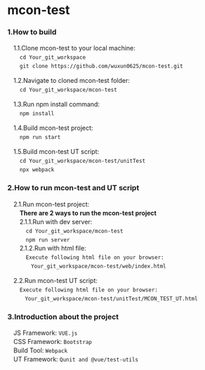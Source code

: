 mcon-test
=====================================
### <b>1.How to build</b>
　1.1.Clone mcon-test to your local machine:<br>
　　`cd Your_git_workspace`<br>
　　`git clone https://github.com/wuxun0625/mcon-test.git`<br>

　1.2.Navigate to cloned mcon-test folder:<br>
　　`cd Your_git_workspace/mcon-test`<br>

　1.3.Run npm install command:<br>
 　　`npm install`<br>

　1.4.Build mcon-test project:<br>
 　　`npm run start`<br>

　1.5.Build mcon-test UT script:<br>
 　　`cd Your_git_workspace/mcon-test/unitTest`<br>
 　　`npx webpack`<br>

### <b>2.How to run mcon-test and UT script</b>
　2.1.Run mcon-test project:<br>
　　<b>There are 2 ways to run the mcon-test project</b><br>
　　2.1.1.Run with dev server:<br>
　　　`cd Your_git_workspace/mcon-test`<br>
　　　`npm run server`<br>
　　2.1.2.Run with html file:<br>
　　　`Execute following html file on your browser:`<br>
　　　`　Your_git_workspace/mcon-test/web/index.html`<br>

　2.2.Run mcon-test UT script:<br>
　　`Execute following html file on your browser:`<br>
　　`　Your_git_workspace/mcon-test/unitTest/MCON_TEST_UT.html`<br>

### <b>3.Introduction about the project</b><br>
　JS Framework: `VUE.js`<br>
　CSS Framework: `Bootstrap`<br>
　Build Tool: `Webpack`<br>
　UT Framework: `Qunit and @vue/test-utils`<br>
